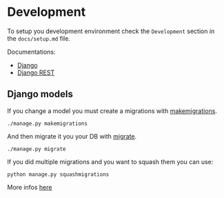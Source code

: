 # Development

To setup you development environment check the `Development` section in the `docs/setup.md` file.

Documentations:
* [Django](https://docs.djangoproject.com/en/3.2/)
* [Django REST](https://www.django-rest-framework.org/)

## Django models

If you change a model you must create a migrations with [makemigrations](https://docs.djangoproject.com/en/3.2/ref/django-admin/#migrate).
```
./manage.py makemigrations
```

And then migrate it you your DB with [migrate](https://docs.djangoproject.com/en/3.2/ref/django-admin/#migrate).
```
./manage.py migrate
```

If you did multiple migrations and you want to squash them you can use:
```
python manage.py squashmigrations
```

More infos [here](https://docs.djangoproject.com/en/3.2/ref/django-admin/#squashmigrations)
